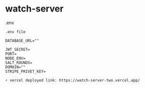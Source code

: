 # watch-server

.env

```
.env file

DATABASE_URL=""

JWT_SECRET=
PORT=
NODE_ENV=
SALT_ROUNDS=
DOMAIN=""
STRIPE_PRIVET_KEY=
```

`⚡ vercel deployed link: https://watch-server-two.vercel.app/`
